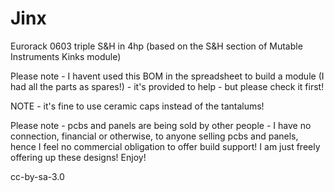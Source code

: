 # Jinx
Eurorack 0603 triple S&amp;H in 4hp (based on the S&H section of Mutable Instruments Kinks module)

Please note - I havent used this BOM in the spreadsheet to build a module (I had all the parts as spares!) - it's provided to help - but please check it first!

NOTE - it's fine to use ceramic caps instead of the tantalums!

Please note - pcbs and panels are being sold by other people - I have no connection, financial or otherwise, to anyone selling pcbs and panels, hence I feel no commercial obligation to offer build support! I am just freely offering up these designs! Enjoy!

cc-by-sa-3.0
